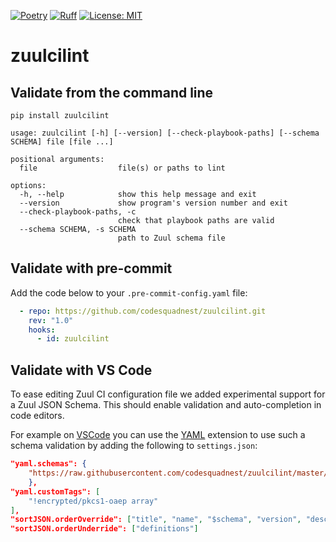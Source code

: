 [![Poetry](https://img.shields.io/endpoint?url=https://python-poetry.org/badge/v0.json)](https://python-poetry.org/)
[![Ruff](https://img.shields.io/endpoint?url=https://raw.githubusercontent.com/astral-sh/ruff/main/assets/badge/v2.json)](https://github.com/astral-sh/ruff)
[![License: MIT](https://img.shields.io/badge/License-MIT-yellow.svg)](https://opensource.org/licenses/MIT)

# zuulcilint

## Validate from the command line

```
pip install zuulcilint

usage: zuulcilint [-h] [--version] [--check-playbook-paths] [--schema SCHEMA] file [file ...]

positional arguments:
  file                  file(s) or paths to lint

options:
  -h, --help            show this help message and exit
  --version             show program's version number and exit
  --check-playbook-paths, -c
                        check that playbook paths are valid
  --schema SCHEMA, -s SCHEMA
                        path to Zuul schema file
```

## Validate with pre-commit

Add the code below to your `.pre-commit-config.yaml` file:

```yaml
  - repo: https://github.com/codesquadnest/zuulcilint.git
    rev: "1.0"
    hooks:
      - id: zuulcilint
```


## Validate with VS Code

To ease editing Zuul CI configuration file we added experimental support for
a Zuul JSON Schema. This should enable validation and auto-completion in
code editors.

For example on [VSCode](1) you can use the [YAML](2) extension to use such a schema
validation by adding the following to `settings.json`:


```json
"yaml.schemas": {
    "https://raw.githubusercontent.com/codesquadnest/zuulcilint/master/zuulcilint/zuul-schema.json": ["*zuul.d/*.yaml", "*/.zuul.yaml"]
    },
"yaml.customTags": [
    "!encrypted/pkcs1-oaep array"
],
"sortJSON.orderOverride": ["title", "name", "$schema", "version", "description", "type"],
"sortJSON.orderUnderride": ["definitions"]

```

[1]: https://code.visualstudio.com/
[2]: https://marketplace.visualstudio.com/items?itemName=redhat.vscode-yaml
